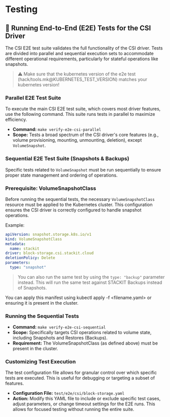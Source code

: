 # Testing

## 🧪 Running End-to-End (E2E) Tests for the CSI Driver
The CSI E2E test suite validates the full functionality of the CSI driver. Tests are divided into parallel and sequential execution sets to accommodate different operational requirements, particularly for stateful operations like snapshots.

> :warning: Make sure that the kubernetes version of the e2e test (hack/tools.mk@KUBERNETES_TEST_VERSION) matches your kubernetes version!

### Parallel E2E Test Suite
To execute the main CSI E2E test suite, which covers most driver features, use the following command. This suite runs tests in parallel to maximize efficiency.

- **Command:** `make verify-e2e-csi-parallel`
- **Scope:** Tests a broad spectrum of the CSI driver's core features (e.g., volume provisioning, mounting, unmounting, deletion), except `VolumeSnapshot`.

### Sequential E2E Test Suite (Snapshots & Backups)
Specific tests related to `VolumeSnapshot` must be run sequentially to ensure proper state management and ordering of operations.

### Prerequisite: VolumeSnapshotClass
Before running the sequential tests, the necessary `VolumeSnapshotClass` resource must be applied to the Kubernetes cluster. This configuration ensures the CSI driver is correctly configured to handle snapshot operations.

Example:

```yaml
apiVersion: snapshot.storage.k8s.io/v1
kind: VolumeSnapshotClass
metadata:
  name: stackit
driver: block-storage.csi.stackit.cloud
deletionPolicy: Delete
parameters:
  type: "snapshot"
```
> You can also run the same test by using the `type: "backup"` parameter instead. This will run the same test against STACKIT Backups instead of Snapshots.

You can apply this manifest using kubectl apply -f <filename.yaml> or ensuring it is present in the cluster.

### Running the Sequential Tests
- **Command:** `make verify-e2e-csi-sequential`
- **Scope:** Specifically targets CSI operations related to volume state, including Snapshots and Restores (Backups).
- **Requirement:** The VolumeSnapshotClass (as defined above) must be present in the cluster.

### Customizing Test Execution
The test configuration file allows for granular control over which specific tests are executed. This is useful for debugging or targeting a subset of features.

- **Configuration File:** `test/e2e/csi/block-storage.yaml`
- **Action:** Modify this YAML file to include or exclude specific test cases, adjust parameters, or change timeout settings for the E2E runs. This allows for focused testing without running the entire suite.